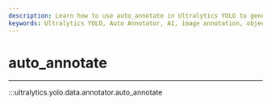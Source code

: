 ```yaml
---
description: Learn how to use auto_annotate in Ultralytics YOLO to generate annotations automatically for your dataset. Simplify object detection workflows.
keywords: Ultralytics YOLO, Auto Annotator, AI, image annotation, object detection, labelling, tool
---
```


# auto_annotate
---
:::ultralytics.yolo.data.annotator.auto_annotate
<br><br>